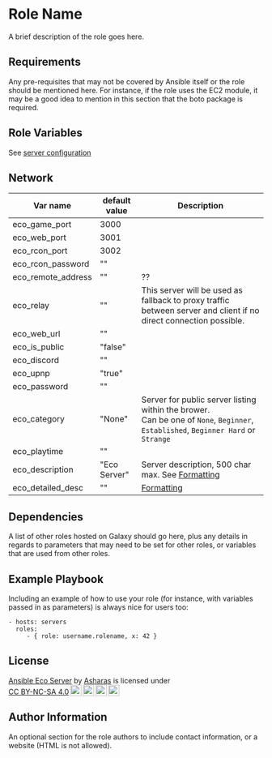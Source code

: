 Role Name  
=========

A brief description of the role goes here.

Requirements
------------

Any pre-requisites that may not be covered by Ansible itself or the role should be mentioned here. For instance, if the role uses the EC2 module, it may be a good idea to mention in this section that the boto package is required.

Role Variables
--------------
See [server configuration]

## Network

| Var name | default value | Description |  
| --- | --- | --- |
| eco_game_port | 3000 | |  
| eco_web_port | 3001 | |  
| eco_rcon_port | 3002 | |  
| eco_rcon_password | "" | |  
| eco_remote_address | "" | ?? |  
| eco_relay | "" | This server will be used as fallback to proxy traffic between server and client if no direct connection possible. |  
| eco_web_url | "" | |  
| eco_is_public | "false" | |  
| eco_discord | "" | |  
| eco_upnp | "true" | |  
| eco_password | "" | |  
| eco_category | "None" | Server for public server listing within the brower. <br> Can be one of `None`, `Beginner`, `Established`, `Beginner Hard` or `Strange`|  
| eco_playtime | "" | |  
| eco_description | "Eco Server" | Server description, 500 char max. See [Formatting] |  
| eco_detailed_desc | "" | [Formatting] |  

[server configuration]: [https://wiki.play.eco/en/Server_Configuration]
[Formatting]: [https://nodecraft.com/support/games/eco/adding-formatting-and-colors-to-the-server-name-for-your-eco-server]

Dependencies
------------

A list of other roles hosted on Galaxy should go here, plus any details in regards to parameters that may need to be set for other roles, or variables that are used from other roles.

Example Playbook
----------------

Including an example of how to use your role (for instance, with variables passed in as parameters) is always nice for users too:

    - hosts: servers
      roles:
         - { role: username.rolename, x: 42 }

License
-------

 <p xmlns:cc="http://creativecommons.org/ns#" xmlns:dct="http://purl.org/dc/terms/"><a property="dct:title" rel="cc:attributionURL" href="https://gitlab.com/Asharas/ansible-eco-server">Ansible Eco Server</a> by <a rel="cc:attributionURL dct:creator" property="cc:attributionName" href="https://gitlab.com/Asharas">Asharas</a> is licensed under <a href="http://creativecommons.org/licenses/by-nc-sa/4.0/?ref=chooser-v1" target="_blank" rel="license noopener noreferrer" style="display:inline-block;">CC BY-NC-SA 4.0<img style="height:22px!important;margin-left:3px;vertical-align:text-bottom;" src="https://mirrors.creativecommons.org/presskit/icons/cc.svg?ref=chooser-v1"><img style="height:22px!important;margin-left:3px;vertical-align:text-bottom;" src="https://mirrors.creativecommons.org/presskit/icons/by.svg?ref=chooser-v1"><img style="height:22px!important;margin-left:3px;vertical-align:text-bottom;" src="https://mirrors.creativecommons.org/presskit/icons/nc.svg?ref=chooser-v1"><img style="height:22px!important;margin-left:3px;vertical-align:text-bottom;" src="https://mirrors.creativecommons.org/presskit/icons/sa.svg?ref=chooser-v1"></a></p> 

Author Information
------------------

An optional section for the role authors to include contact information, or a website (HTML is not allowed).
